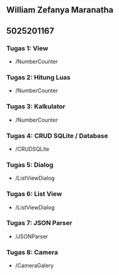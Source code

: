 ## William Zefanya Maranatha

## 5025201167

### Tugas 1: View

- /NumberCounter

### Tugas 2: Hitung Luas

- /NumberCounter

### Tugas 3: Kalkulator

- /NumberCounter

### Tugas 4: CRUD SQLite / Database

- /CRUDSQLite

### Tugas 5: Dialog

- /ListViewDialog

### Tugas 6: List View

- /ListViewDialog

### Tugas 7: JSON Parser

- /JSONParser

### Tugas 8: Camera

- /CameraGalery
